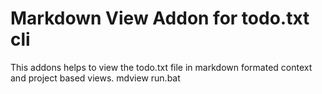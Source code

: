 Markdown View Addon for todo.txt cli
====================================

This addons helps to view the todo.txt file in markdown formated context and project based views.
mdview run.bat 
